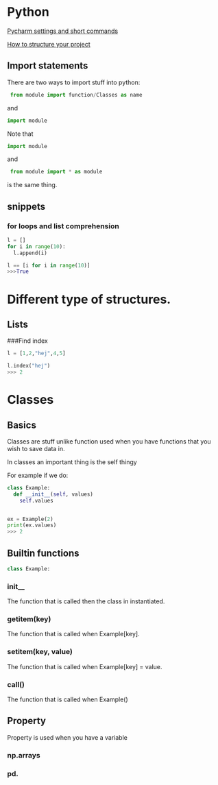 # Python
[Pycharm settings and short commands](pycharm/)


[How to structure your project](structure/)

## Import statements

There are two ways to import stuff into python:
```python
 from module import function/Classes as name
 ```
and
```python
import module
```

Note that

```python
import module
```
and
```python
 from module import * as module
```
 is the same thing.

## snippets
### for loops and list comprehension
```python
l = []
for i in range(10):
  l.append(i)

l == [i for i in range(10)]
>>>True
```



# Different type of structures.
## Lists
###Find index

```python
l = [1,2,"hej",4,5]

l.index("hej")
>>> 2
```


# Classes
## Basics
Classes are stuff unlike function used when you have functions that you wish to save data in.

In classes an important thing is the self thingy

For example if we do:

```python
class Example:
  def __init__(self, values)
    self.values


ex = Example(2)
print(ex.values)
>>> 2
```

## Builtin functions
```python
class Example:

```

### init__
The function that is called then the class in instantiated.


### __getitem__(key)
The function that is called when Example[key].

### __setitem__(key, value)
The function that is called when Example[key] = value.

### __call__()
The function that is called when Example()

## Property

Property is used when you have a variable




### np.arrays


### pd.
